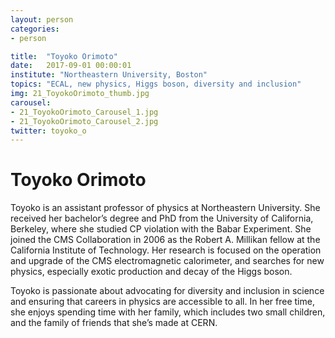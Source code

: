 ```yaml
---
layout: person
categories:
- person

title:  "Toyoko Orimoto"
date:   2017-09-01 00:00:01
institute: "Northeastern University, Boston"
topics: "ECAL, new physics, Higgs boson, diversity and inclusion"
img: 21_ToyokoOrimoto_thumb.jpg
carousel:
- 21_ToyokoOrimoto_Carousel_1.jpg
- 21_ToyokoOrimoto_Carousel_2.jpg
twitter: toyoko_o
---
```


# Toyoko Orimoto

Toyoko is an assistant professor of physics at Northeastern University. She received her bachelor’s degree and PhD from the University of California, Berkeley, where she studied CP violation with the Babar Experiment. She joined the CMS Collaboration in 2006 as the Robert A. Millikan fellow at the California Institute of Technology. Her research is focused on the operation and upgrade of the CMS electromagnetic calorimeter, and searches for new physics, especially exotic production and decay of the Higgs boson.

Toyoko is passionate about advocating for diversity and inclusion in science and ensuring that careers in physics are accessible to all. In her free time, she enjoys spending time with her family, which includes two small children, and the family of friends that she’s made at CERN.
